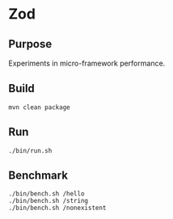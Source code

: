 # Zod

## Purpose

Experiments in micro-framework performance.

## Build

```shell
mvn clean package
```

## Run

```shell
./bin/run.sh
```

## Benchmark

```shell
./bin/bench.sh /hello
./bin/bench.sh /string
./bin/bench.sh /nonexistent
```